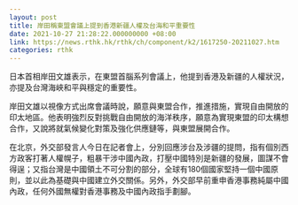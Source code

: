 ```yaml
---
layout: post
title: 岸田稱東盟會議上提到香港新疆人權及台海和平重要性
date: 2021-10-27 21:28:22.000000000 +08:00
link: https://news.rthk.hk/rthk/ch/component/k2/1617250-20211027.htm
categories: rthk
---
```


日本首相岸田文雄表示，在東盟首腦系列會議上，他提到香港及新疆的人權狀況，亦提及台灣海峽和平與穩定的重要性。

岸田文雄以視像方式出席會議時說，願意與東盟合作，推進措施，實現自由開放的印太地區。他表明強烈反對挑戰自由開放的海洋秩序，願意為實現東盟的印太構想合作，又說將就氣候變化對策及強化供應鏈等，與東盟展開合作。

在北京，外交部發言人今日在記者會上，分別回應涉台及涉疆的提問，指有個別西方政客打著人權幌子，粗暴干涉中國內政，打壓中國特別是新疆的發展，圖謀不會得逞；又指台灣是中國領土不可分割的部分，全球有180個國家堅持一個中國原則，並以此為基礎與中國建立外交關係。另外，外交部早前重申香港事務純屬中國內政，任何外國無權對香港事務及中國內政指手劃腳。
